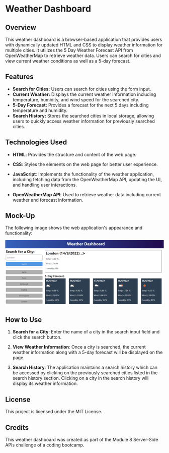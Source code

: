 # Weather Dashboard

## Overview

This weather dashboard is a browser-based application that provides users with dynamically updated HTML and CSS to display weather information for multiple cities. It utilizes the 5 Day Weather Forecast API from OpenWeatherMap to retrieve weather data. Users can search for cities and view current weather conditions as well as a 5-day forecast.

## Features

- **Search for Cities:** Users can search for cities using the form input.
- **Current Weather:** Displays the current weather information including temperature, humidity, and wind speed for the searched city.
- **5-Day Forecast:** Provides a forecast for the next 5 days including temperature and humidity.
- **Search History:** Stores the searched cities in local storage, allowing users to quickly access weather information for previously searched cities.

## Technologies Used

- **HTML**: Provides the structure and content of the web page.

- **CSS**: Styles the elements on the web page for better user experience.

- **JavaScript**: Implements the functionality of the weather application, including fetching data from the OpenWeatherMap API, updating the UI, and handling user interactions.

- **OpenWeatherMap API**: Used to retrieve weather data including current weather and forecast information.

## Mock-Up

The following image shows the web application's appearance and functionality:

![The weather app includes a search option, a list of cities, and a five-day forecast and current weather conditions for London.](./assets/10-server-side-apis-challenge-demo.png)

## How to Use

1. **Search for a City**: Enter the name of a city in the search input field and click the search button.

2. **View Weather Information**: Once a city is searched, the current weather information along with a 5-day forecast will be displayed on the page.

3. **Search History**: The application maintains a search history which can be accessed by clicking on the previously searched cities listed in the search history section. Clicking on a city in the search history will display its weather information.

## License
This project is licensed under the MIT License.

## Credits
This weather dashboard was created as part of the Module 8 Server-Side APIs challenge of a coding bootcamp. 